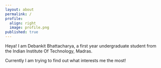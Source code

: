 ```yaml
---
layout: about
permalink: /
profile:
  align: right
  image: profile.png
published: true
---
```


Heya! I am Debankit Bhattacharya, a first year undergraduate student from the Indian Institute Of Technology, Madras.

Currently I am trying to find out what interests me the most!




